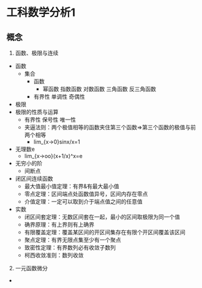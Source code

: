# 工科数学分析1
## 概念
1. 函数、极限与连续
  - 函数
    - 集合
      - 函数
        - 幂函数 指数函数 对数函数 三角函数 反三角函数
      - 有界性 单调性 奇偶性
  - 极限
  - 极限的性质与运算
    - 有界性 保号性 唯一性
    - 夹逼法则：两个极值相等的函数夹住第三个函数=>第三个函数的极值与前两个相等
      - lim_{x->0}sinx/x=1
  - 无理数e
    - lim_{x->oo}(x+1/x)^x=e
  - 无穷小的阶
    - 间断点
  - 闭区间连续函数
    - 最大值最小值定理：有界&有最大最小值
    - 零点定理：区间端点处函数值异号，区间内存在零点
    - 介值定理：一定可以取到介于端点值之间的任意值
  - 实数
    - 闭区间套定理：无数区间套在一起，最小的区间取极限为同一个值
    - 确界原理：有上界则有上确界
    - 有限覆盖定理：覆盖某区间的开区间集存在有限个开区间覆盖该区间
    - 聚点定理：有界无限点集至少有一个聚点
    - 致密性定理：有界数列必有收敛子数列
    - 柯西收敛准则：数列收敛
2. 一元函数微分
  - 
